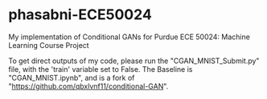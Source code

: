 # phasabni-ECE50024
My implementation of Conditional GANs for Purdue ECE 50024: Machine Learning Course Project

To get direct outputs of my code, please run the "CGAN_MNIST_Submit.py" file, with the 'train' variable set to False.
The Baseline is "CGAN_MNIST.ipynb", and is a fork of "https://github.com/qbxlvnf11/conditional-GAN".


